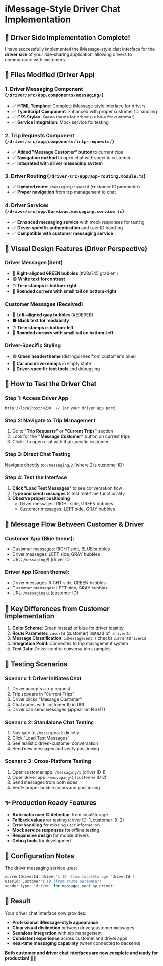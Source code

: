 # iMessage-Style Driver Chat Implementation

## 🚗 **Driver Side Implementation Complete!**

I have successfully implemented the iMessage-style chat interface for the **driver side** of your ride-sharing application, allowing drivers to communicate with customers.

## 📁 **Files Modified (Driver App)**

### 1. **Driver Messaging Component** (`/driver/src/app/components/messaging/`)
- ✅ **HTML Template**: Complete iMessage-style interface for drivers
- ✅ **TypeScript Component**: Enhanced with proper customer ID handling
- ✅ **CSS Styles**: Green theme for driver (vs blue for customer)
- ✅ **Service Integration**: Mock service for testing

### 2. **Trip Requests Component** (`/driver/src/app/components/trip-requests/`)
- ✅ **Added "Message Customer" button** to current trips
- ✅ **Navigation method** to open chat with specific customer
- ✅ **Integrated with driver messaging system**

### 3. **Driver Routing** (`/driver/src/app/app-routing.module.ts`)
- ✅ **Updated route**: `/messaging/:userId` (customer ID parameter)
- ✅ **Proper navigation** from trip management to chat

### 4. **Driver Services** (`/driver/src/app/Services/messaging.service.ts`)
- ✅ **Enhanced messaging service** with mock responses for testing
- ✅ **Driver-specific authentication** and user ID handling
- ✅ **Compatible with customer messaging service**

## 🎨 **Visual Design Features (Driver Perspective)**

### **Driver Messages (Sent)**
- 📱 **Right-aligned GREEN bubbles** (#28a745 gradient)
- 🟢 **White text for contrast**
- ⏰ **Time stamps in bottom-right**
- 📐 **Rounded corners with small tail on bottom-right**

### **Customer Messages (Received)**
- 📱 **Left-aligned gray bubbles** (#E9E9EB)
- ⚫ **Black text for readability**
- ⏰ **Time stamps in bottom-left**
- 📐 **Rounded corners with small tail on bottom-left**

### **Driver-Specific Styling**
- 🟢 **Green header theme** (distinguishes from customer's blue)
- 🚗 **Car and driver emojis** in empty state
- 🔧 **Driver-specific test tools** and debugging

## 🧪 **How to Test the Driver Chat**

### **Step 1: Access Driver App**
```
http://localhost:4200  // (or your driver app port)
```

### **Step 2: Navigate to Trip Management**
1. Go to **"Trip Requests"** or **"Current Trips"** section
2. Look for the **"Message Customer"** button on current trips
3. Click it to open chat with that specific customer

### **Step 3: Direct Chat Testing**
Navigate directly to: `/messaging/2` (where 2 is customer ID)

### **Step 4: Test the Interface**
1. **Click "Load Test Messages"** to see conversation flow
2. **Type and send messages** to test real-time functionality
3. **Observe proper positioning**:
   - Driver messages: RIGHT side, GREEN bubbles
   - Customer messages: LEFT side, GRAY bubbles

## 🔄 **Message Flow Between Customer & Driver**

### **Customer App** (Blue theme):
- Customer messages: RIGHT side, BLUE bubbles
- Driver messages: LEFT side, GRAY bubbles
- URL: `/messaging/5` (driver ID)

### **Driver App** (Green theme):
- Driver messages: RIGHT side, GREEN bubbles  
- Customer messages: LEFT side, GRAY bubbles
- URL: `/messaging/2` (customer ID)

## 🎯 **Key Differences from Customer Implementation**

1. **Color Scheme**: Green instead of blue for driver identity
2. **Route Parameter**: `:userId` (customer) instead of `:driverId`
3. **Message Classification**: `isMessageSent()` checks `currentDriverId`
4. **Integration Point**: Connected to trip management system
5. **Test Data**: Driver-centric conversation examples

## 🚀 **Testing Scenarios**

### **Scenario 1: Driver Initiates Chat**
1. Driver accepts a trip request
2. Trip appears in "Current Trips"
3. Driver clicks "Message Customer"
4. Chat opens with customer ID in URL
5. Driver can send messages (appear on RIGHT)

### **Scenario 2: Standalone Chat Testing**
1. Navigate to `/messaging/2` directly
2. Click "Load Test Messages"
3. See realistic driver-customer conversation
4. Send new messages and verify positioning

### **Scenario 3: Cross-Platform Testing**
1. Open customer app: `/messaging/1` (driver ID 1)
2. Open driver app: `/messaging/2` (customer ID 2)  
3. Send messages from both sides
4. Verify proper bubble colors and positioning

## ✨ **Production Ready Features**

- **Automatic user ID detection** from localStorage
- **Fallback values** for testing (driver ID: 1, customer ID: 2)
- **Error handling** for missing user information
- **Mock service responses** for offline testing
- **Responsive design** for mobile drivers
- **Debug tools** for development

## 🔧 **Configuration Notes**

The driver messaging service uses:
```typescript
currentDriverId: Driver's ID (from localStorage 'driverId')
userId: Customer's ID (from route parameter)
sender_type: 'driver' for messages sent by driver
```

## 🎉 **Result**

Your driver chat interface now provides:
- **Professional iMessage-style appearance**
- **Clear visual distinction** between driver/customer messages
- **Seamless integration** with trip management
- **Consistent experience** across customer and driver apps
- **Real-time messaging capability** (when connected to backend)

**Both customer and driver chat interfaces are now complete and ready for production! 🚗💬**
